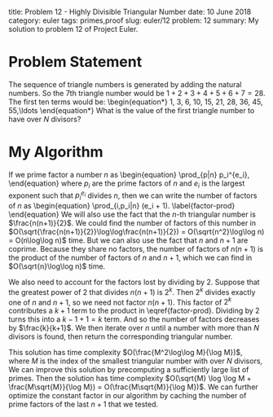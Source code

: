 title: Problem 12 - Highly Divisible Triangular Number
date: 10 June 2018
category: euler
tags: primes,proof
slug: euler/12
problem: 12
summary: My solution to problem 12 of Project Euler.

# Problem Statement
The sequence of triangle numbers is generated by adding the natural numbers. So the 7th triangle number would be $1 + 2 + 3 + 4 + 5 + 6 + 7 = 28$.
The first ten terms would be:
\begin{equation*}
	1, 3, 6, 10, 15, 21, 28, 36, 45, 55,\ldots
\end{equation*}
What is the value of the first triangle number to have over $N$ divisors?

# My Algorithm

If we prime factor a number $n$ as
\begin{equation}
	\prod_{p|n} p_i^{e_i},
\end{equation}
where $p_i$ are the prime factors of $n$ and $e_i$ is the largest exponent such that $p_i^{e_i}$ divides $n$, then we can write the number of factors of $n$ as
\begin{equation}
	\prod_{i,p_i|n} (e_i + 1).
	\label{factor-prod}
\end{equation}
We will also use the fact that the $n$-th triangular number is $\frac{n(n+1)}{2}$.
We could find the number of factors of this number in $O(\sqrt{\frac{n(n+1)}{2}}\log\log\frac{n(n+1)}{2}) = O(\sqrt{n^2}\log\log n) = O(n\log\log n)$ time.
But we can also use the fact that $n$ and $n+1$ are coprime.
Because they share no factors, the number of factors of $n(n+1)$ is the product of the number of factors of $n$ and $n+1$, which we can find in $O(\sqrt{n}\log\log n)$ time.

We also need to account for the factors lost by dividing by 2.
Suppose that the greatest power of 2 that divides $n(n+1)$ is $2^k$.
Then $2^k$ divides exactly one of $n$ and $n+1$, so we need not factor $n(n+1)$.
This factor of $2^k$ contributes a $k+1$ term to the product in \eqref{factor-prod}.
Dividing by $2$ turns this into a $k - 1 + 1 = k$ term.
And so the number of factors decreases by $\frac{k}{k+1}$.
We then iterate over $n$ until a number with more than $N$ divisors is found, then return the corresponding triangular number.

This solution has time complexity $O(\frac{M^2\log\log M}{\log M})$, where $M$ is the index of the smallest triangular number with over $N$ divisors,
We can improve this solution by precomputing a sufficiently large list of primes.
Then the solution has time complexity $O(\sqrt{M} \log \log M + \frac{M\sqrt{M}}{\log M}) = O(\frac{M\sqrt{M}}{\log M})$.
We can further optimize the constant factor in our algorithm by caching the number of prime factors of the last $n+1$ that we tested.